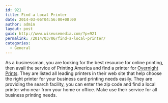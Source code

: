 ```yaml
---
id: 921
title: Find a Local Printer
date: 2014-03-06T04:56:00+00:00
author: admin
layout: post
guid: http://www.wiseusemedia.com/?p=921
permalink: /2014/03/06/find-a-local-printer/
categories:
  - General
---
```

As a businessman, you are looking for the best resource for online printing, then avail the service of Printing America and find a printer for [Overnight Prints](http://www.printingamerica.com/). They are listed all leading printers in their web site that help choose the right printer for your business card printing needs easily. They are providing the search facility, you can enter the zip code and find a local printer who near from your home or office. Make use their service for all business printing needs.
